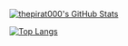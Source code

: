 [![thepirat000's GitHub Stats](https://github-readme-stats.vercel.app/api?username=thepirat000&show_icons=true&include_all_commits=true&theme=buefy&hide=contribs)](https://github.com/thepirat000)

[![Top Langs](https://github-readme-stats.vercel.app/api/top-langs/?username=thepirat000&layout=compact)](https://github.com/thepirat000/audit.net)
